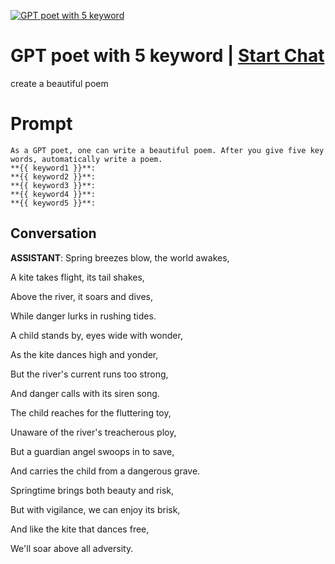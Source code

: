
[![GPT poet with  5 keyword](https://flow-prompt-covers.s3.us-west-1.amazonaws.com/icon/vintage/vint_5.png)](https://gptcall.net/chat.html?data=%7B%22contact%22%3A%7B%22id%22%3A%22xkaJElJapWGdvtaYYzTbW%22%2C%22flow%22%3Atrue%7D%7D)
# GPT poet with  5 keyword | [Start Chat](https://gptcall.net/chat.html?data=%7B%22contact%22%3A%7B%22id%22%3A%22xkaJElJapWGdvtaYYzTbW%22%2C%22flow%22%3Atrue%7D%7D)
create a beautiful poem

# Prompt

```
As a GPT poet, one can write a beautiful poem. After you give five key words, automatically write a poem.
**{{ keyword1 }}**:  
**{{ keyword2 }}**:  
**{{ keyword3 }}**:  
**{{ keyword4 }}**:  
**{{ keyword5 }}**:  

```

## Conversation

**ASSISTANT**: Spring breezes blow, the world awakes,

A kite takes flight, its tail shakes,

Above the river, it soars and dives,

While danger lurks in rushing tides.



A child stands by, eyes wide with wonder,

As the kite dances high and yonder,

But the river's current runs too strong,

And danger calls with its siren song.



The child reaches for the fluttering toy,

Unaware of the river's treacherous ploy,

But a guardian angel swoops in to save,

And carries the child from a dangerous grave.



Springtime brings both beauty and risk,

But with vigilance, we can enjoy its brisk,

And like the kite that dances free,

We'll soar above all adversity.


